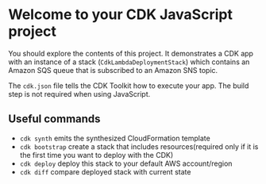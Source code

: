 # Welcome to your CDK JavaScript project

You should explore the contents of this project. It demonstrates a CDK app with an instance of a stack (`CdkLambdaDeploymentStack`)
which contains an Amazon SQS queue that is subscribed to an Amazon SNS topic.

The `cdk.json` file tells the CDK Toolkit how to execute your app. The build step is not required when using JavaScript.

## Useful commands

* `cdk synth`            emits the synthesized CloudFormation template
* `cdk bootstrap`        create a stack that includes resources(required only if it is the first time you want to deploy with the CDK)
* `cdk deploy`           deploy this stack to your default AWS account/region
* `cdk diff`             compare deployed stack with current state

